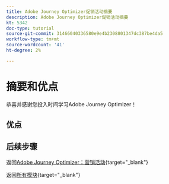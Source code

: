 ```yaml
---
title: Adobe Journey Optimizer促销活动摘要
description: Adobe Journey Optimizer促销活动摘要
kt: 5342
doc-type: tutorial
source-git-commit: 31466040336580e9e4b2308801347dc387be4da5
workflow-type: tm+mt
source-wordcount: '41'
ht-degree: 2%

---
```


# 摘要和优点

恭喜并感谢您投入时间学习Adobe Journey Optimizer！

## 优点

## 后续步骤

返回[Adobe Journey Optimizer：营销活动](./ajocampaigns.md){target="_blank"}

返回[所有模块](./../../../../overview.md){target="_blank"}
